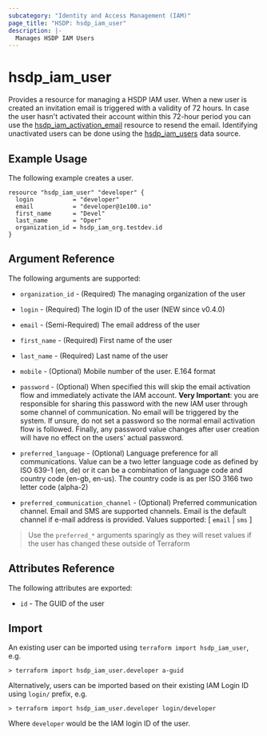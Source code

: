 ```yaml
---
subcategory: "Identity and Access Management (IAM)"
page_title: "HSDP: hsdp_iam_user"
description: |-
  Manages HSDP IAM Users
---
```


# hsdp_iam_user

Provides a resource for managing a HSDP IAM user. When a new user is created an invitation email is triggered with a validity of 72 hours.
In case the user hasn't activated their account within this 72-hour period you can use the [hsdp_iam_activation_email](https://registry.terraform.io/providers/philips-software/hsdp/latest/docs/resources/iam_activation_email)
resource to resend the email. Identifying unactivated users can be done using the [hsdp_iam_users](https://registry.terraform.io/providers/philips-software/hsdp/latest/docs/data-sources/iam_users) data source.

## Example Usage

The following example creates a user.

```hcl
resource "hsdp_iam_user" "developer" {
  login           = "developer"
  email           = "developer@1e100.io"
  first_name      = "Devel"
  last_name       = "Oper"
  organization_id = hsdp_iam_org.testdev.id
}
```

## Argument Reference

The following arguments are supported:

* `organization_id` - (Required) The managing organization of the user

* `login` - (Required) The login ID of the user (NEW since v0.4.0)
* `email` - (Semi-Required) The email address of the user
* `first_name` - (Required) First name of the user
* `last_name` - (Required) Last name of the user
* `mobile` - (Optional) Mobile number of the user. E.164 format
* `password` - (Optional) When specified this will skip the email activation
  flow and immediately activate the IAM account. **Very Important**: you are responsible
  for sharing this password with the new IAM user through some channel of communication.
  No email will be triggered by the system. If unsure, do not set a password so the normal
  email activation flow is followed. Finally, any password value changes after user creation
  will have no effect on the users' actual password.
* `preferred_language` - (Optional) Language preference for all communications.
  Value can be a two letter language code as defined by ISO 639-1 (en, de) or it can be a combination
  of language code and country code (en-gb, en-us). The country code is as per ISO 3166 two letter code (alpha-2)
* `preferred_communication_channel` - (Optional) Preferred communication channel.
  Email and SMS are supported channels. Email is the default channel if e-mail address is provided.
  Values supported: [ `email` | `sms` ]

> Use the `preferred_*` arguments sparingly as they will reset values if the user has changed these outside of Terraform

## Attributes Reference

The following attributes are exported:

* `id` - The GUID of the user

## Import

An existing user can be imported using `terraform import hsdp_iam_user`, e.g.

```shell
> terraform import hsdp_iam_user.developer a-guid
```

Alternatively, users can be imported based on their existing IAM Login ID using `login/` prefix, e.g.

```shell
> terraform import hsdp_iam_user.developer login/developer
```

Where `developer` would be the IAM login ID of the user.

